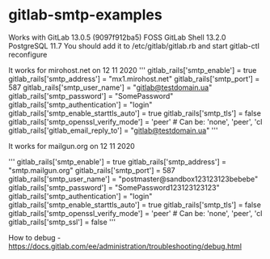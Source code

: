 # gitlab-smtp-examples
Works with GitLab 13.0.5 (9097f912ba5) FOSS  GitLab Shell 13.2.0  PostgreSQL  11.7
You should add it to /etc/gitlab/gitlab.rb
and start gitlab-ctl reconfigure


It works for mirohost.net on 12 11 2020
'''
gitlab_rails['smtp_enable'] = true
gitlab_rails['smtp_address'] = "mx1.mirohost.net"
gitlab_rails['smtp_port'] = 587
gitlab_rails['smtp_user_name'] = "gitlab@testdomain.ua"
gitlab_rails['smtp_password'] = "SomePassword"
gitlab_rails['smtp_authentication'] = "login"
gitlab_rails['smtp_enable_starttls_auto'] = true
gitlab_rails['smtp_tls'] = false
gitlab_rails['smtp_openssl_verify_mode'] = 'peer' # Can be: 'none', 'peer', 'cl
gitlab_rails['gitlab_email_reply_to'] = "gitlab@testdomain.ua"
'''

It works for mailgun.org  on 12 11 2020

'''
gitlab_rails['smtp_enable'] = true
gitlab_rails['smtp_address'] = "smtp.mailgun.org"
gitlab_rails['smtp_port'] = 587
gitlab_rails['smtp_user_name'] = "postmaster@sandbox123123123bebebe"
gitlab_rails['smtp_password'] = "SomePassword123123123123"
gitlab_rails['smtp_authentication'] = "login"
gitlab_rails['smtp_enable_starttls_auto'] = true
gitlab_rails['smtp_tls'] = false
gitlab_rails['smtp_openssl_verify_mode'] = 'peer' # Can be: 'none', 'peer', 'cl
gitlab_rails['smtp_ssl'] = false
'''


How to debug - 
https://docs.gitlab.com/ee/administration/troubleshooting/debug.html
